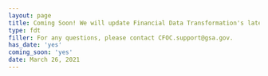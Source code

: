 ```yaml
---
layout: page
title: Coming Soon! We will update Financial Data Transformation's latest news here. Stay tuned for the latest updates!
type: fdt
filler: For any questions, please contact CFOC.support@gsa.gov.
has_date: 'yes'
coming_soon: 'yes'
date: March 26, 2021
---
```

